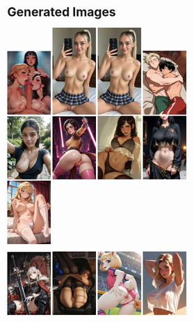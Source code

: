# Generated Images



<img src="2025_09_28_01_thumb.webp" width="100"/> <img src="2025_09_28_02_thumb.webp" width="100"/> <img src="2025_09_28_03_thumb.webp" width="100"/> <img src="2025_09_28_04_thumb.webp" width="100"/> <img src="2025_09_28_05_thumb.webp" width="100"/> <img src="2025_09_28_06_thumb.webp" width="100"/> <img src="2025_09_28_07_thumb.webp" width="100"/> <img src="2025_09_28_08_thumb.webp" width="100"/> <img src="2025_09_28_09_thumb.webp" width="100"/>

<img src="2025_09_28_10_thumb.webp" width="100"/> <img src="2025_09_28_11_thumb.webp" width="100"/> <img src="2025_09_28_12_thumb.webp" width="100"/> <img src="2025_09_28_13_thumb.webp" width="100"/>